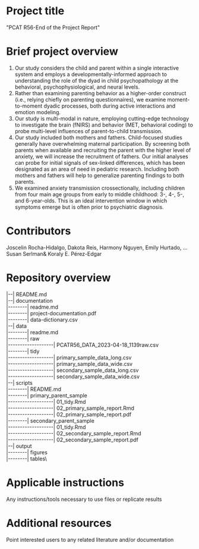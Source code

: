 
# Project title

"PCAT R56-End of the Project Report"

# Brief project overview

1) Our study considers the child and parent within a single interactive system and employs a developmentally-informed approach to understanding the role of the dyad in child psychopathology at the behavioral, psychophysiological, and neural levels.
2) Rather than examining parenting behavior as a higher-order construct (i.e., relying chiefly on parenting questionnaires), we examine moment-to-moment dyadic processes, both during active interactions and emotion modeling.
3) Our study is multi-modal in nature, employing cutting-edge technology to investigate the brain (fNIRS) and behavior (MET, behavioral coding) to probe multi-level influences of parent-to-child transmission.
4) Our study included both mothers and fathers. Child-focused studies generally have overwhelming maternal participation. By screening both parents when available and recruiting the parent with the higher level of anxiety, we will increase the recruitment of fathers. Our initial analyses can probe for initial signals of sex-linked differences, which has been designated as an area of need in pediatric research. Including both mothers and fathers will help to generalize parenting findings to both parents.
5) We examined anxiety transmission crossectionally, including children from four main age groups from early to middle childhood: 3-, 4-,  5-, and 6-year-olds. This is an ideal intervention window in which symptoms emerge but is often prior to psychiatric diagnosis.

# Contributors

Joscelin Rocha-Hidalgo, Dakota Reis, Harmony Nguyen, Emily Hurtado, ... Susan Serlman& Koraly E. Pérez-Edgar

# Repository overview

|--| README.md\
|--| documentation\
|--------| readme.md\
|--------| project-documentation.pdf\
|--------| data-dictionary.csv\
|--| data\
|--------| readme.md\
|--------| raw\
|-------------------| PCATR56_DATA_2023-04-18_1139raw.csv\
|--------| tidy\
|-------------------| primary_sample_data_long.csv\
|-------------------| primary_sample_data_wide.csv\
|-------------------| secondary_sample_data_long.csv\
|-------------------| secondary_sample_data_wide.csv\
|--| scripts\
|--------| README.md\
|--------| primary_parent_sample\
|-------------------| 01_tidy.Rmd\
|-------------------| 02_primary_sample_report.Rmd\
|-------------------| 02_primary_sample_report.pdf\
|--------| secondary_parent_sample\
|-------------------| 01_tidy.Rmd\
|-------------------| 02_secondary_sample_report.Rmd\
|-------------------| 02_secondary_sample_report.pdf\
|--| output\
|--------| figures\
|--------| tables\

# Applicable instructions
Any instructions/tools necessary to use files or replicate results

# Additional resources
Point interested users to any related literature and/or documentation
